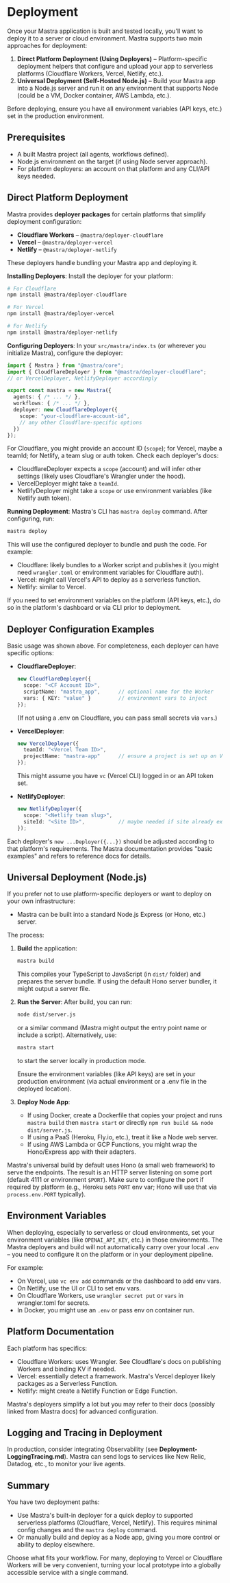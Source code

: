 # Deployment

Once your Mastra application is built and tested locally, you'll want to deploy it to a server or cloud environment. Mastra supports two main approaches for deployment:

1. **Direct Platform Deployment (Using Deployers)** – Platform-specific deployment helpers that configure and upload your app to serverless platforms (Cloudflare Workers, Vercel, Netlify, etc.).
2. **Universal Deployment (Self-Hosted Node.js)** – Build your Mastra app into a Node.js server and run it on any environment that supports Node (could be a VM, Docker container, AWS Lambda, etc.).

Before deploying, ensure you have all environment variables (API keys, etc.) set in the production environment.

## Prerequisites

- A built Mastra project (all agents, workflows defined).
- Node.js environment on the target (if using Node server approach).
- For platform deployers: an account on that platform and any CLI/API keys needed.

## Direct Platform Deployment

Mastra provides **deployer packages** for certain platforms that simplify deployment configuration:
- **Cloudflare Workers** – `@mastra/deployer-cloudflare`
- **Vercel** – `@mastra/deployer-vercel`
- **Netlify** – `@mastra/deployer-netlify`

These deployers handle bundling your Mastra app and deploying it.

**Installing Deployers**: Install the deployer for your platform:

```sh
# For Cloudflare
npm install @mastra/deployer-cloudflare

# For Vercel
npm install @mastra/deployer-vercel

# For Netlify
npm install @mastra/deployer-netlify
```

**Configuring Deployers**: In your `src/mastra/index.ts` (or wherever you initialize Mastra), configure the deployer:

```ts
import { Mastra } from "@mastra/core";
import { CloudflareDeployer } from "@mastra/deployer-cloudflare";
// or VercelDeployer, NetlifyDeployer accordingly

export const mastra = new Mastra({
  agents: { /* ... */ },
  workflows: { /* ... */ },
  deployer: new CloudflareDeployer({
    scope: "your-cloudflare-account-id",
    // any other Cloudflare-specific options
  })
});
```

For Cloudflare, you might provide an account ID (`scope`); for Vercel, maybe a teamId; for Netlify, a team slug or auth token. Check each deployer's docs:
- CloudflareDeployer expects a `scope` (account) and will infer other settings (likely uses Cloudflare's Wrangler under the hood).
- VercelDeployer might take a `teamId`.
- NetlifyDeployer might take a `scope` or use environment variables (like Netlify auth token).

**Running Deployment**: Mastra's CLI has `mastra deploy` command. After configuring, run:

```sh
mastra deploy
```

This will use the configured deployer to bundle and push the code. For example:
- Cloudflare: likely bundles to a Worker script and publishes it (you might need `wrangler.toml` or environment variables for Cloudflare auth).
- Vercel: might call Vercel's API to deploy as a serverless function.
- Netlify: similar to Vercel.

If you need to set environment variables on the platform (API keys, etc.), do so in the platform's dashboard or via CLI prior to deployment.

## Deployer Configuration Examples

Basic usage was shown above. For completeness, each deployer can have specific options:

- **CloudflareDeployer**:
  ```ts
  new CloudflareDeployer({
    scope: "<CF Account ID>",
    scriptName: "mastra_app",      // optional name for the Worker
    vars: { KEY: "value" }         // environment vars to inject
  });
  ```
  (If not using a .env on Cloudflare, you can pass small secrets via `vars`.)

- **VercelDeployer**:
  ```ts
  new VercelDeployer({
    teamId: "<Vercel Team ID>",
    projectName: "mastra-app"      // ensure a project is set up on Vercel
  });
  ```
  This might assume you have `vc` (Vercel CLI) logged in or an API token set.

- **NetlifyDeployer**:
  ```ts
  new NetlifyDeployer({
    scope: "<Netlify team slug>",
    siteId: "<Site ID>",           // maybe needed if site already exists
  });
  ```

Each deployer's `new ...Deployer({...})` should be adjusted according to that platform's requirements. The Mastra documentation provides "basic examples" and refers to reference docs for details.

## Universal Deployment (Node.js)

If you prefer not to use platform-specific deployers or want to deploy on your own infrastructure:
- Mastra can be built into a standard Node.js Express (or Hono, etc.) server.

The process:
1. **Build** the application:
   ```sh
   mastra build
   ```
   This compiles your TypeScript to JavaScript (in `dist/` folder) and prepares the server bundle. If using the default Hono server bundler, it might output a server file.

2. **Run the Server**:
   After build, you can run:
   ```sh
   node dist/server.js
   ```
   or a similar command (Mastra might output the entry point name or include a script). Alternatively, use:
   ```sh
   mastra start
   ```
   to start the server locally in production mode.

   Ensure the environment variables (like API keys) are set in your production environment (via actual environment or a .env file in the deployed location).

3. **Deploy Node App**:
   - If using Docker, create a Dockerfile that copies your project and runs `mastra build` then `mastra start` or directly `npm run build && node dist/server.js`.
   - If using a PaaS (Heroku, Fly.io, etc.), treat it like a Node web server.
   - If using AWS Lambda or GCP Functions, you might wrap the Hono/Express app with their adapters.

Mastra's universal build by default uses Hono (a small web framework) to serve the endpoints. The result is an HTTP server listening on some port (default 4111 or environment `$PORT`). Make sure to configure the port if required by platform (e.g., Heroku sets `PORT` env var; Hono will use that via `process.env.PORT` typically).

## Environment Variables

When deploying, especially to serverless or cloud environments, set your environment variables (like `OPENAI_API_KEY`, etc.) in those environments. The Mastra deployers and build will not automatically carry over your local `.env` – you need to configure it on the platform or in your deployment pipeline.

For example:
- On Vercel, use `vc env add` commands or the dashboard to add env vars.
- On Netlify, use the UI or CLI to set env vars.
- On Cloudflare Workers, use `wrangler secret put` or `vars` in wrangler.toml for secrets.
- In Docker, you might use an `.env` or pass env on container run.

## Platform Documentation

Each platform has specifics:
- Cloudflare Workers: uses Wrangler. See Cloudflare's docs on publishing Workers and binding KV if needed.
- Vercel: essentially detect a framework. Mastra's Vercel deployer likely packages as a Serverless Function.
- Netlify: might create a Netlify Function or Edge Function.

Mastra's deployers simplify a lot but you may refer to their docs (possibly linked from Mastra docs) for advanced configuration.

## Logging and Tracing in Deployment

In production, consider integrating Observability (see **Deployment-LoggingTracing.md**). Mastra can send logs to services like New Relic, Datadog, etc., to monitor your live agents.

## Summary

You have two deployment paths:
- Use Mastra's built-in deployer for a quick deploy to supported serverless platforms (Cloudflare, Vercel, Netlify). This requires minimal config changes and the `mastra deploy` command.
- Or manually build and deploy as a Node app, giving you more control or ability to deploy elsewhere.

Choose what fits your workflow. For many, deploying to Vercel or Cloudflare Workers will be very convenient, turning your local prototype into a globally accessible service with a single command.
